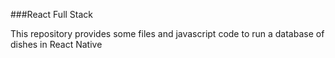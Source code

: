 ###React Full Stack

This repository provides some files and javascript code to run a database of dishes in React Native
